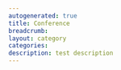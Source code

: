 ```yaml
---
autogenerated: true
title: Conference
breadcrumb: 
layout: category
categories: 
description: test description
---
```


